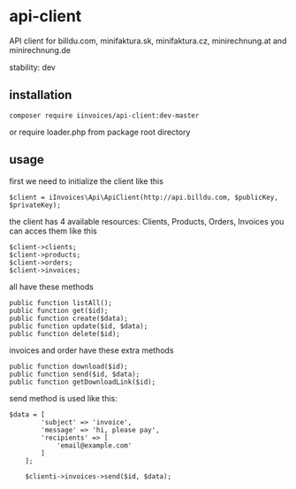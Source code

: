 # api-client
API client for billdu.com, minifaktura.sk, minifaktura.cz, minirechnung.at and minirechnung.de

stability: dev

## installation

   ````
   composer require iinvoices/api-client:dev-master
   ````
 or require loader.php from package root directory

 ## usage

 first we need to initialize the client like this

 ````
 $client = iInvoices\Api\ApiClient(http://api.billdu.com, $publicKey, $privateKey);
 ````

 the client has 4 available resources: Clients, Products, Orders, Invoices you can acces them like this
 ````
$client->clients;
$client->products;
$client->orders;
$client->invoices;
 ````

all have these methods

````
public function listAll();
public function get($id);
public function create($data);
public function update($id, $data);
public function delete($id);
````
invoices and order have these extra methods

````
public function download($id);
public function send($id, $data);
public function getDownloadLink($id);
````

send method is used like this:
````
$data = [
    	'subject' => 'invoice',
    	'message' => 'hi, please pay',
    	'recipients' => [
    		'email@example.com'
    	]
    ];

	$clienti->invoices->send($id, $data);
````
